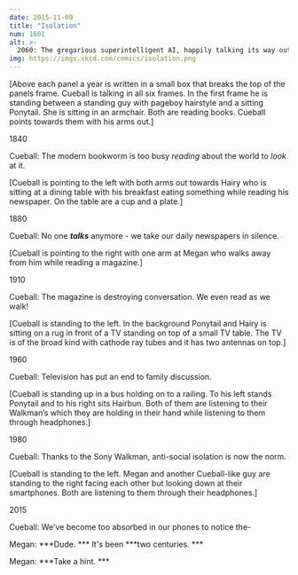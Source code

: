 ```yaml
---
date: 2015-11-09
title: "Isolation"
num: 1601
alt: >-
  2060: The gregarious superintelligent AI, happily talking its way out of a box, is fast becoming a relic of the past. Today's quantum hyper-beings are too busy with their internal multiverse sims to even notice that they're in boxes at all!
img: https://imgs.xkcd.com/comics/isolation.png
---
```

[Above each panel a year is written in a small box that breaks the top of the panels frame. Cueball is talking in all six frames. In the first frame he is standing between a standing guy with pageboy hairstyle and a sitting Ponytail. She is sitting in an armchair. Both are reading books. Cueball points towards them with his arms out.]

1840

Cueball: The modern bookworm is too busy *reading* about the world to *look* at it.

[Cueball is pointing to the left with both arms out towards Hairy who is sitting at a dining table with his breakfast eating something while reading his newspaper. On the table are a cup and a plate.]

1880

Cueball: No one ***talks*** anymore - we take our daily newspapers in silence.

[Cueball is pointing to the right with one arm at Megan who walks away from him while reading a magazine.]

1910

Cueball: The magazine is destroying conversation. We even read as we walk!

[Cueball is standing to the left. In the background Ponytail and Hairy is sitting on a rug in front of a TV standing on top of a small TV table. The TV is of the broad kind with cathode ray tubes and it has two antennas on top.]

1960

Cueball: Television has put an end to family discussion.

[Cueball is standing up in a bus holding on to a railing. To his left stands Ponytail and to his right sits Hairbun. Both of them are listening to their Walkman’s which they are holding in their hand while listening to them through headphones.]

1980

Cueball: Thanks to the Sony Walkman, anti-social isolation is now the norm.

[Cueball is standing to the left. Megan and another Cueball-like guy are standing to the right facing each other but looking down at their smartphones. Both are listening to them through their headphones.]

2015

Cueball: We've become too absorbed in our phones to notice the-

Megan: ***Dude. *** It's been ***two centuries. ***

Megan: ***Take a hint. ***
